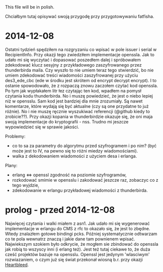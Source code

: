 This file will be in polish.

Chciałbym tutaj opisywać swoją przygodę przy przygotowywaniu fatfisha.

2014-12-08
===========================
Ostatni tydzień spędziłem na rozgryzaniu co wpisać w pole issuer i serial w RecipientInfo. Przy okazji tego zwiedziłem implementacje openssla. 
Jak to udało mi się wyczytać i dopasować poszedłem dalej i spróbowałem zdekodować klucz sesyjny z przykładowego zaszyfrowanego przez thunderbirda maila. Czy wyszło to nie umiem teraz tego stwierdzić, bo nie umiem zdekodować treści wiadomości zaszyfrowanej przy użyciu des3_ede_cbc (ede w środku jest skrótem od encrypt decrypt encrypt). I to ostanie spowodowało, że z rozpaczą znowu zaczołem czytać kod openssla. Po tym jak wypłakałem litr łez czytając ten kod, wpadłem na pomysł czytania kodu thunderbirda. No i muszę powiedzieć, że jest o niebo lepiej niż w opensslu. Sam kod jest bardziej dla mnie zrozumiały. Są nawet komentarze, które wydają się być aktualne (czy są one przydatne to już różnie). No i nie muszę ręcznie wyszukiwać referencji (@github kiedy to zrobicie??). 
Przy okazji kopania w thunderbirdzie okazuje się, że oni maja swoją implementacje do kryptografii - nss. Trudno mi jeszcze wypowiedzieć się w sprawie jakości.

Problemy:
- co to sa za parametry do algorytmu przed szyfrogramem i po nim? (być może jest to IV, na pewno się to różni miedzy wiadomościami).
- walka z dekodowaniem wiadomości z użyciem desa i erlanga.

Plany:
- erlang <=> openssl zgodność na poziomie szyfrogramów,
- rozkodować smimie w opensslu i zakodować jeszcze raz, zobaczyc co z tego wyjdzie,
- zdekodowanie w erlangu przykładowej wiadomości z thunderbirda.


prolog - przed 2014-12-08
===========================
Najwięcej czytania i walki miałem z asn1. Jak udało mi się wygenerować implementacje w erlangu do CMS z rfc to okazało się, że jest to zbędne. Wtedy znalazłem gotowe bindingi pcks. Później systematycznie odtwarzam co te pola wewnatrz znaczą i jakie dane tam pownienem wpisać.
Najwiekszym szokiem było odkrycie, że mogłem sie zbindować do openssla jak robią to wszyscy inni (i erlang też).
Jest też tutaj ciekawe to, że duża cześć projektów bazuje na opensslu. Openssl jest jedynym 'wlasciwym' rozwiazaniem, o czym już się świat przekonał wiosną b.r. przy okazji [Heartbleed](https://en.wikipedia.org/wiki/Heartbleed).

